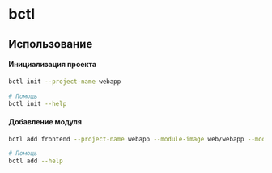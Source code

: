 # bctl

## Использование

#### Инициализация проекта
```bash
bctl init --project-name webapp

# Помощь
bctl init --help
```

#### Добавление модуля
```bash
bctl add frontend --project-name webapp --module-image web/webapp --module-version 1.2.3 --module-port 8181 --ingress-class nginx

# Помощь
bctl add --help
```